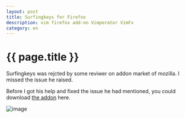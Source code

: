 ```yaml
---
layout: post
title: Surfingkeys for Firefox
description: vim firefox add-on Vimperator VimFx
category: en
---
```


{{ page.title }}
================

Surfingkeys was rejcted by some reviwer on addon market of mozilla. I missed the issue he raised.

Before I got his help and fixed the issue he had mentioned, you could download [the addon](/assets/downloads/Surfingkeys.xpi) here.

![image](https://user-images.githubusercontent.com/288207/33795221-0fa68ccc-dca3-11e7-9928-f8ea126cd5c9.png)
